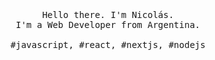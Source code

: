 <p align="center">
  <br>
  <br>
  <br>
  <samp>Hello there. I'm Nicolás</a>.<br> I'm a Web Developer from Argentina.<br><br>#javascript, #react, #nextjs, #nodejs</samp>
  <br>
  <br>
  <br>
  <br>
</p>
